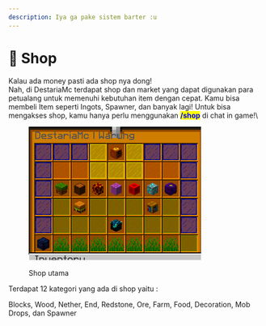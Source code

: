 ```yaml
---
description: Iya ga pake sistem barter :u
---
```


# 🛒 Shop

Kalau ada money pasti ada shop nya dong! \
Nah, di DestariaMc terdapat shop dan market yang dapat digunakan para petualang untuk memenuhi kebutuhan item dengan cepat. Kamu bisa membeli Item seperti Ingots, Spawner, dan banyak lagi! Untuk bisa mengakses shop, kamu hanya perlu menggunakan <mark style="color:blue;">**/shop**</mark> di chat in game!\


<figure><img src="../../../.gitbook/assets/Screenshot (326).png" alt=""><figcaption><p>Shop utama</p></figcaption></figure>

Terdapat 12 kategori yang ada di shop yaitu :&#x20;

Blocks, Wood, Nether, End, Redstone, Ore, Farm, Food, Decoration, Mob Drops, dan Spawner
